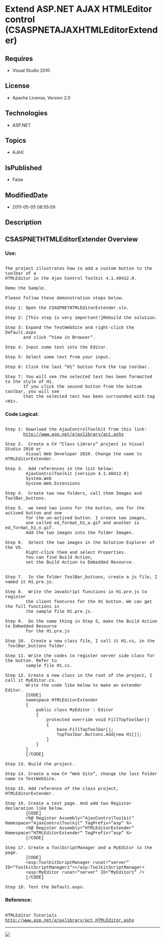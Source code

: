 # Extend ASP.NET AJAX HTMLEditor control (CSASPNETAJAXHTMLEditorExtender)
## Requires
* Visual Studio 2010
## License
* Apache License, Version 2.0
## Technologies
* ASP.NET
## Topics
* AJAX
## IsPublished
* False
## ModifiedDate
* 2011-05-05 08:55:09
## Description

<p style="font-family:Courier New"></p>
<h2>CSASPNETHTMLEditorExtender Overview</h2>
<p style="font-family:Courier New"></p>
<h3>Use:</h3>
<p style="font-family:Courier New"><br>
The project illustrates how to add a custom button to the toolbar of a <br>
HTMLEditor in the Ajax Control Toolkit 4.1.40412.0.<br>
<br>
Demo the Sample. <br>
<br>
Please follow these demonstration steps below.<br>
<br>
Step 1: Open the CSASPNETHTMLEditorExtender.sln.<br>
<br>
Step 2: [This step is very important!]Rebuild the solution.<br>
<br>
Step 3: Expand the TestWebSite and right-click the Default.aspx &nbsp;<br>
&nbsp; &nbsp; &nbsp; &nbsp;and click &quot;View in Browser&quot;. <br>
<br>
Step 4: Input some text into the Editor.<br>
<br>
Step 5: Select some text from your input.<br>
<br>
Step 6: Click the last &quot;H1&quot; button form the top toolbar.<br>
<br>
Step 7: You will see the selected text has been formatted to the style of H1.<br>
&nbsp; &nbsp; &nbsp; &nbsp;If you click the second button from the bottom toolbar, you will see<br>
&nbsp; &nbsp; &nbsp; &nbsp;that the selected text has been surrounded with tag &lt;H1&gt;.<br>
</p>
<h3>Code Logical:</h3>
<p style="font-family:Courier New"><br>
Step 1: Download the AjaxControlToolkit from this link:<br>
&nbsp; &nbsp; &nbsp; &nbsp;<a target="_blank" href="http://www.asp.net/ajaxlibrary/act.ashx">http://www.asp.net/ajaxlibrary/act.ashx</a><br>
<br>
Step 2. &nbsp;Create a C# &quot;Class Library&quot; project in Visual Studio 2010 or<br>
&nbsp; &nbsp; &nbsp; &nbsp; Visual Web Developer 2010. Change the name to HTMLEditorExtender.<br>
<br>
Step 3. &nbsp;Add references in the list below:<br>
&nbsp; &nbsp; &nbsp; &nbsp; AjaxControlToolkit (version 4.1.40412.0)<br>
&nbsp; &nbsp; &nbsp; &nbsp; System.Web <br>
&nbsp; &nbsp; &nbsp; &nbsp; System.Web.Extensions<br>
<br>
Step 4. &nbsp;Create two new folders, call them Images and ToolBar_buttons.<br>
<br>
Step 5. &nbsp;we need two icons for the button, one for the actived button and one
<br>
&nbsp; &nbsp; &nbsp; &nbsp; for the un-actived button. I create two images, <br>
&nbsp; &nbsp; &nbsp; &nbsp; one called ed_format_h1_a.gif and another is ed_format_h1_n.gif.
<br>
&nbsp; &nbsp; &nbsp; &nbsp; Add the two images into the folder Images.<br>
<br>
Step 6. &nbsp;Select the two images in the Solution Explorer of the VS.<br>
&nbsp; &nbsp; &nbsp; &nbsp; Right-click them and select Properties. <br>
&nbsp; &nbsp; &nbsp; &nbsp; You can find Build Action, <br>
&nbsp; &nbsp; &nbsp; &nbsp; set the Build Action to Embedded Resource.<br>
<br>
<br>
Step 7. &nbsp;In the folder ToolBar_buttons, create a js file, I named it H1.pre.js.<br>
&nbsp; &nbsp; &nbsp; &nbsp; <br>
Step 8. &nbsp;Write the JavaScript functions in H1.pre.js to register <br>
&nbsp; &nbsp; &nbsp; &nbsp; the client features for the H1 button. We can get the full functions in<br>
&nbsp; &nbsp; &nbsp; &nbsp; the sample file H1.pre.js.<br>
&nbsp; &nbsp; &nbsp; &nbsp; <br>
Step 9. &nbsp;Do the same thing in Step 5, make the Build Action to Embedded Resource
<br>
&nbsp; &nbsp; &nbsp; &nbsp; for the H1.pre.js<br>
<br>
Step 10. &nbsp;Create a new class file, I call it H1.cs, in the &nbsp;ToolBar_buttons folder.<br>
<br>
Step 11. Write the codes to register server side class for the button. Refer to <br>
&nbsp; &nbsp; &nbsp; &nbsp; sample file H1.cs.<br>
<br>
Step 12. Create a new class in the root of the project, I call it MyEditor.cs.<br>
&nbsp; &nbsp; &nbsp; &nbsp; Write the code like below to make an extender Editor.<br>
&nbsp; &nbsp; &nbsp; &nbsp; [CODE]<br>
&nbsp; &nbsp; &nbsp; &nbsp; namespace HTMLEditorExtender &nbsp; <br>
&nbsp; &nbsp; &nbsp; &nbsp; { &nbsp; <br>
&nbsp; &nbsp; &nbsp; &nbsp; &nbsp; &nbsp; public class MyEditor : Editor &nbsp; <br>
&nbsp; &nbsp; &nbsp; &nbsp; &nbsp; &nbsp; { &nbsp; <br>
&nbsp; &nbsp; &nbsp; &nbsp; &nbsp; &nbsp; &nbsp; &nbsp; protected override void FillTopToolbar() &nbsp;
<br>
&nbsp; &nbsp; &nbsp; &nbsp; &nbsp; &nbsp; &nbsp; &nbsp; { &nbsp; <br>
&nbsp; &nbsp; &nbsp; &nbsp; &nbsp; &nbsp; &nbsp; &nbsp; &nbsp; &nbsp; base.FillTopToolbar(); &nbsp;
<br>
&nbsp; &nbsp; &nbsp; &nbsp; &nbsp; &nbsp; &nbsp; &nbsp; &nbsp; &nbsp; TopToolbar.Buttons.Add(new H1()); &nbsp;
<br>
&nbsp; &nbsp; &nbsp; &nbsp; &nbsp; &nbsp; &nbsp; &nbsp; } &nbsp; <br>
&nbsp; &nbsp; &nbsp; &nbsp; &nbsp; &nbsp; } &nbsp; <br>
&nbsp; &nbsp; &nbsp; &nbsp; } &nbsp;<br>
&nbsp; &nbsp; &nbsp; &nbsp; [/CODE]<br>
<br>
Step 13. Build the project.<br>
<br>
Step 14. Create a new C# &quot;Web Site&quot;, change the last folder name to TestWebSite.<br>
<br>
Step 15. Add reference of the class project, HTMLEditorExtender.<br>
<br>
Step 16. Create a test page. And add two Register declaration like below.<br>
&nbsp; &nbsp; &nbsp; &nbsp; [CODE]<br>
&nbsp; &nbsp; &nbsp; &nbsp; &lt;%@ Register Assembly=&quot;AjaxControlToolkit&quot; Namespace=&quot;AjaxControlToolkit&quot; TagPrefix=&quot;asp&quot; %&gt;<br>
&nbsp; &nbsp; &nbsp; &nbsp; &lt;%@ Register Assembly=&quot;HTMLEditorExtender&quot; Namespace=&quot;HTMLEditorExtender&quot; TagPrefix=&quot;asp&quot; %&gt;<br>
&nbsp; &nbsp; &nbsp; &nbsp; [/CODE]<br>
<br>
Step 17. Create a ToolScriptManager and a MyEditor to the page.<br>
&nbsp; &nbsp; &nbsp; &nbsp; [CODE]<br>
&nbsp; &nbsp; &nbsp; &nbsp; &lt;asp:ToolkitScriptManager runat=&quot;server&quot; ID=&quot;ToolkitScriptManager1&quot;&gt;&lt;/asp:ToolkitScriptManager&gt;<br>
&nbsp; &nbsp; &nbsp; &nbsp; &lt;asp:MyEditor runat=&quot;server&quot; ID=&quot;MyEditor1&quot; /&gt;<br>
&nbsp; &nbsp; &nbsp; &nbsp; [/CODE]<br>
<br>
Step 18. Test the Default.aspx.<br>
</p>
<h3>Reference:</h3>
<p style="font-family:Courier New"><br>
HTMLEditor Tutorials<br>
<a target="_blank" href="http://www.asp.net/ajaxlibrary/act_HTMLEditor.ashx">http://www.asp.net/ajaxlibrary/act_HTMLEditor.ashx</a><br>
</p>
<hr>
<div><a href="http://go.microsoft.com/?linkid=9759640" style="margin-top:3px"><img src="http://bit.ly/onecodelogo">
</a></div>

